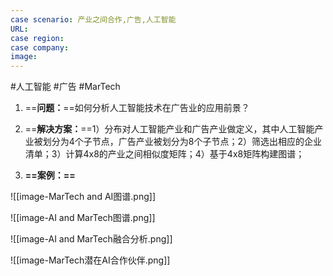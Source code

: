 ```yaml
---
case scenario: 产业之间合作,广告,人工智能
URL: 
case region:
case company: 
image: 
---
```


#人工智能 #广告 #MarTech


1. ==**问题：**==如何分析人工智能技术在广告业的应用前景？

2. ==**解决方案：**==1）分布对人工智能产业和广告产业做定义，其中人工智能产业被划分为4个子节点，广告产业被划分为8个子节点；2）筛选出相应的企业清单；3）计算4x8的产业之间相似度矩阵；4）基于4x8矩阵构建图谱；
 
3. **==案例：==**

![[image-MarTech and AI图谱.png]]

![[image-AI and MarTech图谱.png]]

![[image-AI and MarTech融合分析.png]]

![[image-MarTech潜在AI合作伙伴.png]]
